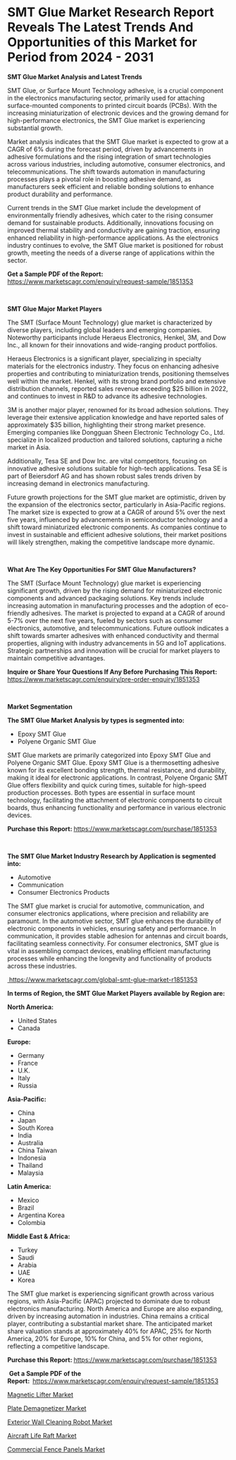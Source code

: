 <p><h1>SMT Glue Market Research Report Reveals The Latest Trends And Opportunities of this Market for Period from 2024 - 2031</h1></p><p><strong>SMT Glue Market Analysis and Latest Trends</strong></p>
<p><p>SMT Glue, or Surface Mount Technology adhesive, is a crucial component in the electronics manufacturing sector, primarily used for attaching surface-mounted components to printed circuit boards (PCBs). With the increasing miniaturization of electronic devices and the growing demand for high-performance electronics, the SMT Glue market is experiencing substantial growth.</p><p>Market analysis indicates that the SMT Glue market is expected to grow at a CAGR of 6% during the forecast period, driven by advancements in adhesive formulations and the rising integration of smart technologies across various industries, including automotive, consumer electronics, and telecommunications. The shift towards automation in manufacturing processes plays a pivotal role in boosting adhesive demand, as manufacturers seek efficient and reliable bonding solutions to enhance product durability and performance.</p><p>Current trends in the SMT Glue market include the development of environmentally friendly adhesives, which cater to the rising consumer demand for sustainable products. Additionally, innovations focusing on improved thermal stability and conductivity are gaining traction, ensuring enhanced reliability in high-performance applications. As the electronics industry continues to evolve, the SMT Glue market is positioned for robust growth, meeting the needs of a diverse range of applications within the sector.</p></p>
<p><strong>Get a Sample PDF of the Report:&nbsp;</strong> <a href="https://www.marketscagr.com/enquiry/request-sample/1851353?utm_campaign=1278&utm_medium=2&utm_source=Github&utm_content=ia&utm_term=19102024&utm_id=smt-glue">https://www.marketscagr.com/enquiry/request-sample/1851353</a></p>
<p>&nbsp;</p>
<p><strong>SMT Glue Major Market Players</strong></p>
<p><p>The SMT (Surface Mount Technology) glue market is characterized by diverse players, including global leaders and emerging companies. Noteworthy participants include Heraeus Electronics, Henkel, 3M, and Dow Inc., all known for their innovations and wide-ranging product portfolios.</p><p>Heraeus Electronics is a significant player, specializing in specialty materials for the electronics industry. They focus on enhancing adhesive properties and contributing to miniaturization trends, positioning themselves well within the market. Henkel, with its strong brand portfolio and extensive distribution channels, reported sales revenue exceeding $25 billion in 2022, and continues to invest in R&D to advance its adhesive technologies.</p><p>3M is another major player, renowned for its broad adhesion solutions. They leverage their extensive application knowledge and have reported sales of approximately $35 billion, highlighting their strong market presence. Emerging companies like Dongguan Sheen Electronic Technology Co., Ltd. specialize in localized production and tailored solutions, capturing a niche market in Asia.</p><p>Additionally, Tesa SE and Dow Inc. are vital competitors, focusing on innovative adhesive solutions suitable for high-tech applications. Tesa SE is part of Beiersdorf AG and has shown robust sales trends driven by increasing demand in electronics manufacturing.</p><p>Future growth projections for the SMT glue market are optimistic, driven by the expansion of the electronics sector, particularly in Asia-Pacific regions. The market size is expected to grow at a CAGR of around 5% over the next five years, influenced by advancements in semiconductor technology and a shift toward miniaturized electronic components. As companies continue to invest in sustainable and efficient adhesive solutions, their market positions will likely strengthen, making the competitive landscape more dynamic.</p></p>
<p>&nbsp;</p>
<p><strong>What Are The Key Opportunities For SMT Glue Manufacturers?</strong></p>
<p><p>The SMT (Surface Mount Technology) glue market is experiencing significant growth, driven by the rising demand for miniaturized electronic components and advanced packaging solutions. Key trends include increasing automation in manufacturing processes and the adoption of eco-friendly adhesives. The market is projected to expand at a CAGR of around 5-7% over the next five years, fueled by sectors such as consumer electronics, automotive, and telecommunications. Future outlook indicates a shift towards smarter adhesives with enhanced conductivity and thermal properties, aligning with industry advancements in 5G and IoT applications. Strategic partnerships and innovation will be crucial for market players to maintain competitive advantages.</p></p>
<p><strong>Inquire or Share Your Questions If Any Before Purchasing This Report:</strong> <a href="https://www.marketscagr.com/enquiry/pre-order-enquiry/1851353?utm_campaign=1278&utm_medium=2&utm_source=Github&utm_content=ia&utm_term=19102024&utm_id=smt-glue">https://www.marketscagr.com/enquiry/pre-order-enquiry/1851353</a></p>
<p>&nbsp;</p>
<p><strong>Market Segmentation</strong></p>
<p><strong>The SMT Glue Market Analysis by types is segmented into:</strong></p>
<p><ul><li>Epoxy SMT Glue</li><li>Polyene Organic SMT Glue</li></ul></p>
<p><p>SMT Glue markets are primarily categorized into Epoxy SMT Glue and Polyene Organic SMT Glue. Epoxy SMT Glue is a thermosetting adhesive known for its excellent bonding strength, thermal resistance, and durability, making it ideal for electronic applications. In contrast, Polyene Organic SMT Glue offers flexibility and quick curing times, suitable for high-speed production processes. Both types are essential in surface mount technology, facilitating the attachment of electronic components to circuit boards, thus enhancing functionality and performance in various electronic devices.</p></p>
<p><strong>Purchase this Report:&nbsp;</strong><a href="https://www.marketscagr.com/purchase/1851353?utm_campaign=1278&utm_medium=2&utm_source=Github&utm_content=ia&utm_term=19102024&utm_id=smt-glue">https://www.marketscagr.com/purchase/1851353</a></p>
<p>&nbsp;</p>
<p><strong>The SMT Glue Market Industry Research by Application is segmented into:</strong></p>
<p><ul><li>Automotive</li><li>Communication</li><li>Consumer Electronics Products</li></ul></p>
<p><p>The SMT glue market is crucial for automotive, communication, and consumer electronics applications, where precision and reliability are paramount. In the automotive sector, SMT glue enhances the durability of electronic components in vehicles, ensuring safety and performance. In communication, it provides stable adhesion for antennas and circuit boards, facilitating seamless connectivity. For consumer electronics, SMT glue is vital in assembling compact devices, enabling efficient manufacturing processes while enhancing the longevity and functionality of products across these industries.</p></p>
<p><a href="https://www.marketscagr.com/global-smt-glue-market-r1851353?utm_campaign=1278&utm_medium=2&utm_source=Github&utm_content=ia&utm_term=19102024&utm_id=smt-glue">&nbsp;https://www.marketscagr.com/global-smt-glue-market-r1851353</a></p>
<p><strong>In terms of Region, the SMT Glue Market Players available by Region are:</strong></p>
<p>
    <p> <strong> North America: </strong>
        <ul>
            <li>United States</li>
            <li>Canada</li>
        </ul>
        </p> 
    <p> <strong> Europe: </strong>
        <ul>
            <li>Germany</li>
            <li>France</li>
            <li>U.K.</li>
            <li>Italy</li>
            <li>Russia</li>
        </ul>
        </p> 
    <p> <strong> Asia-Pacific: </strong>
        <ul>
            <li>China</li>
            <li>Japan</li>
            <li>South Korea</li>
            <li>India</li>
            <li>Australia</li>
            <li>China Taiwan</li>
            <li>Indonesia</li>
            <li>Thailand</li>
            <li>Malaysia</li>
        </ul>
        </p> 
    <p> <strong> Latin America: </strong>
        <ul>
            <li>Mexico</li>
            <li>Brazil</li>
            <li>Argentina Korea</li>
            <li>Colombia</li>
        </ul>
        </p> 
    <p> <strong> Middle East & Africa: </strong>
        <ul>
            <li>Turkey</li>
            <li>Saudi</li>
            <li>Arabia</li>
            <li>UAE</li>
            <li>Korea</li>
        </ul>
    </p>
    </p>
<p><p>The SMT glue market is experiencing significant growth across various regions, with Asia-Pacific (APAC) projected to dominate due to robust electronics manufacturing. North America and Europe are also expanding, driven by increasing automation in industries. China remains a critical player, contributing a substantial market share. The anticipated market share valuation stands at approximately 40% for APAC, 25% for North America, 20% for Europe, 10% for China, and 5% for other regions, reflecting a competitive landscape.</p></p>
<p><strong>Purchase this Report: </strong><a href="https://www.marketscagr.com/purchase/1851353?utm_campaign=1278&utm_medium=2&utm_source=Github&utm_content=ia&utm_term=19102024&utm_id=smt-glue">https://www.marketscagr.com/purchase/1851353</a></p>
<p>&nbsp;<strong>Get a Sample PDF of the Report:&nbsp;&nbsp;</strong><a href="https://www.marketscagr.com/enquiry/request-sample/1851353?utm_campaign=1278&utm_medium=2&utm_source=Github&utm_content=ia&utm_term=19102024&utm_id=smt-glue">https://www.marketscagr.com/enquiry/request-sample/1851353</a></p>
<p><strong></strong></p>
<p><p><a href="https://www.linkedin.com/pulse/magnetic-lifter-market-size-type-manualautomatic-product-rszzf?utm_campaign=1278&utm_medium=2&utm_source=Github&utm_content=ia&utm_term=19102024&utm_id=smt-glue">Magnetic Lifter Market</a></p><p><a href="https://www.linkedin.com/pulse/plate-demagnetizer-market-ecosystem-competitive-landscape-strategic-dliaf?utm_campaign=1278&utm_medium=2&utm_source=Github&utm_content=ia&utm_term=19102024&utm_id=smt-glue">Plate Demagnetizer Market</a></p><p><a href="https://github.com/AKSHATREPORTPRIME/Market-Research-Report-List-6/blob/main/exterior-wall-cleaning-robot-market.md?utm_campaign=1278&utm_medium=2&utm_source=Github&utm_content=ia&utm_term=19102024&utm_id=smt-glue">Exterior Wall Cleaning Robot Market</a></p><p><a href="https://www.linkedin.com/pulse/aircraft-life-raft-market-outlook-current-assessment-ero4f?utm_campaign=1278&utm_medium=2&utm_source=Github&utm_content=ia&utm_term=19102024&utm_id=smt-glue">Aircraft Life Raft Market</a></p><p><a href="https://issuu.com/reportprime-2/docs/commercial-fence-panels-market-size_bb5d2049c23490?utm_campaign=1278&utm_medium=2&utm_source=Github&utm_content=ia&utm_term=19102024&utm_id=smt-glue">Commercial Fence Panels Market</a></p></p>
